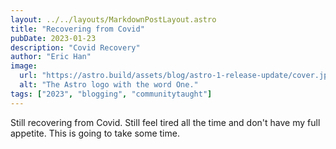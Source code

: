 ```yaml
---
layout: ../../layouts/MarkdownPostLayout.astro
title: "Recovering from Covid"
pubDate: 2023-01-23
description: "Covid Recovery"
author: "Eric Han"
image:
  url: "https://astro.build/assets/blog/astro-1-release-update/cover.jpeg"
  alt: "The Astro logo with the word One."
tags: ["2023", "blogging", "communitytaught"]
---
```


Still recovering from Covid. Still feel tired all the time and don't have my full appetite. This is going to take some time.
